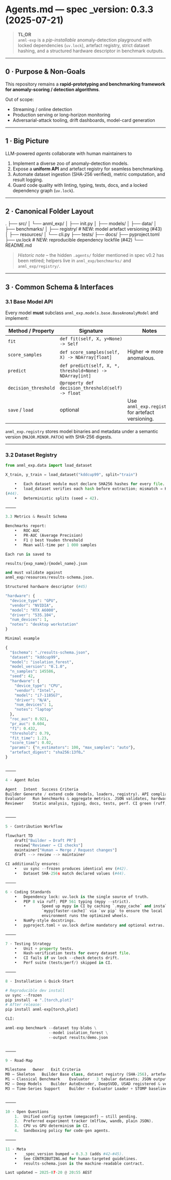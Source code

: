 # Agents.md   ― spec _version: **0.3.3**  (2025-07-21)

> **TL;DR**    
> `anml-exp` is a *pip-installable* anomaly-detection playground with locked
> dependencies (`uv.lock`), artefact registry, strict dataset hashing, and a
> structured hardware descriptor in benchmark outputs.  

---

## 0 · Purpose & Non-Goals

This repository remains a **rapid-prototyping and benchmarking framework for
anomaly-scoring / detection algorithms**.

Out of scope:

* Streaming / online detection
* Production serving or long-horizon monitoring
* Adversarial-attack tooling, drift dashboards, model-card generation

---

## 1 · Big Picture

LLM-powered *agents* collaborate with human maintainers to

1. Implement a diverse zoo of anomaly-detection models.  
2. Expose a **uniform API** and artefact registry for seamless benchmarking.  
3. Automate dataset ingestion (SHA-256 verified), metric computation, and
   result logging.  
4. Guard code quality with linting, typing, tests, docs, and a locked
   dependency graph (`uv.lock`).  

---

## 2 · Canonical Folder Layout

.
├── src/
│   └── anml_exp/
│       ├── init.py
│       ├── models/
│       ├── data/
│       ├── benchmarks/
│       ├── registry/            # NEW: model artefact versioning (#43)
│       ├── resources/
│       └── cli.py
├── tests/
├── docs/
├── pyproject.toml
├── uv.lock                       # NEW: reproducible dependency lockfile (#42)
└── README.md

> *Historic note* – the hidden `.agents/` folder mentioned in spec v0.2 has been
> retired; helpers live in `anml_exp/benchmarks/` and `anml_exp/registry/`.

---

## 3 · Common Schema & Interfaces

### 3.1 Base Model API

Every model **must** subclass
`anml_exp.models.base.BaseAnomalyModel` and implement:

| Method / Property | Signature | Notes |
|-------------------|-----------|-------|
| `fit` | `def fit(self, X, y=None) -> Self` | |
| `score_samples` | `def score_samples(self, X) -> NDArray[float]` | Higher ⇒ more anomalous. |
| `predict` | `def predict(self, X, *, threshold=None) -> NDArray[int]` | |
| `decision_threshold` | `@property def decision_threshold(self) -> float` | |
| `save` / `load` | optional | Use `anml_exp.registry` for artefact versioning. |

`anml_exp.registry` stores model binaries and metadata under a semantic version
(`MAJOR.MINOR.PATCH`) with SHA-256 digests.

---

### 3.2 Dataset Registry

```python
from anml_exp.data import load_dataset

X_train, y_train = load_dataset("kddcup99", split="train")

	•	Each dataset module must declare SHA256 hashes for every file.
	•	load_dataset verifies each hash before extraction; mismatch ⇒ HashError
(#44).
	•	Deterministic splits (seed = 42).

⸻

3.3 Metrics & Result Schema

Benchmarks report:
	•	ROC-AUC
	•	PR-AUC (Average Precision)
	•	F1 @ best Youden threshold
	•	Mean wall-time per 1 000 samples

Each run is saved to

results/{exp_name}/{model_name}.json

and must validate against
anml_exp/resources/results-schema.json.

Structured hardware descriptor (#45)

"hardware": {
  "device_type": "GPU",
  "vendor": "NVIDIA",
  "model": "RTX A6000",
  "driver": "535.104",
  "num_devices": 1,
  "notes": "desktop workstation"
}

Minimal example

{
  "$schema": "./results-schema.json",
  "dataset": "kddcup99",
  "model": "isolation_forest",
  "model_version": "0.1.0",
  "n_samples": 145586,
  "seed": 42,
  "hardware": {
    "device_type": "CPU",
    "vendor": "Intel",
    "model": "i7-1185G7",
    "driver": "N/A",
    "num_devices": 1,
    "notes": "laptop"
  },
  "roc_auc": 0.921,
  "pr_auc": 0.604,
  "f1": 0.432,
  "threshold": 0.79,
  "fit_time": 1.23,
  "score_time": 0.02,
  "params": {"n_estimators": 100, "max_samples": "auto"},
  "artefact_digest": "sha256:13f0…"
}


⸻

4 · Agent Roles

Agent	Intent	Success Criteria
Builder	Generate / extend code (models, loaders, registry).	API compliance, passes tests, artefact registered.
Evaluator	Run benchmarks & aggregate metrics.	JSON validates, hardware descriptor correct.
Reviewer	Static analysis, typing, docs, tests, perf.	CI green (ruff, mypy, pytest, hash check, lock diff).


⸻

5 · Contribution Workflow

flowchart TD
    draft["Builder → Draft PR"]
    review["Reviewer → CI checks"]
    maintainer["Human → Merge / Request changes"]
    draft --> review --> maintainer

CI additionally ensures:
	•	uv sync --frozen produces identical env (#42).
	•	Dataset SHA-256s match declared values (#44).

⸻

6 · Coding Standards
	•	Dependency lock: uv.lock is the single source of truth.
	•	PEP 8 via ruff; PEP 561 typing (mypy --strict).
        •       Speed up mypy in CI by caching `.mypy_cache` and installing
                `mypy[faster-cache]` via `uv pip` to ensure the local
                environment runs the optimized wheels.
	•	NumPy-style docstrings.
	•	pyproject.toml + uv.lock define mandatory and optional extras.

⸻

7 · Testing Strategy
	•	Unit + property tests.
	•	Hash-verification tests for every dataset file.
	•	CI fails if uv lock --check detects drift.
	•	Perf suite (tests/perf/) skipped in CI.

⸻

8 · Installation & Quick-Start

# Reproducible dev install
uv sync --frozen
pip install -e ".[torch,plot]"
# After release:
pip install anml-exp[torch,plot]

CLI:

anml-exp benchmark --dataset toy-blobs \
                   --model isolation_forest \
                   --output results/demo.json


⸻

9 · Road-Map

Milestone	Owner	Exit Criteria
M0 – Skeleton	Builder	Base class, dataset registry (SHA-256), artefact registry, CI, uv.lock.
M1 – Classical Benchmark	Evaluator	3 tabular datasets; JSON outputs pass new schema.
M2 – Deep Models	Builder	AutoEncoder, DeepSVDD, USAD registered & versioned.
M3 – Time-Series Support	Builder + Evaluator	Loader + STOMP baseline + benchmarks.


⸻

10 · Open Questions
	1.	Unified config system (omegaconf) – still pending.
	2.	Preferred experiment tracker (mlflow, wandb, plain JSON).
	3.	CPU vs GPU determinism in CI.
	4.	Sandboxing policy for code-gen agents.

⸻

11 · Meta
	•	_spec_version bumped → 0.3.3 (adds #42–#45).
	•	See CONTRIBUTING.md for human-targeted guidelines.
	•	results-schema.json is the machine-readable contract.

Last updated – 2025-07-20 @ 20:55 AEST

